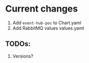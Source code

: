 # Current changes
1. Add `event-hub-poc` to Chart.yaml
2. Add RabbitMQ values values.yaml

## TODOs:
1. Versions?